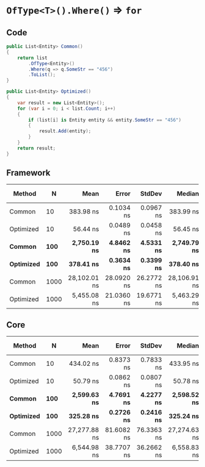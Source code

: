 # `OfType<T>().Where()` => `for`

## Code
```csharp
public List<Entity> Common()
{
    return list
        .OfType<Entity>()
        .Where(q => q.SomeStr == "456")
        .ToList();
}

public List<Entity> Optimized()
{
    var result = new List<Entity>();
    for (var i = 0; i < list.Count; i++)
    {
        if (list[i] is Entity entity && entity.SomeStr == "456")
        {
            result.Add(entity);
        }
    }
    return result;
}
```

## Framework
|    Method |    N |         Mean |      Error |     StdDev |       Median |  Gen 0 | Gen 1 | Gen 2 | Allocated |
|---------- |----- |-------------:|-----------:|-----------:|-------------:|-------:|------:|------:|----------:|
|    Common |   10 |    383.98 ns |  0.1034 ns |  0.0967 ns |    383.99 ns | 0.0405 |     - |     - |     192 B |
| Optimized |   10 |     56.44 ns |  0.0489 ns |  0.0458 ns |     56.45 ns | 0.0085 |     - |     - |      40 B |
|    **Common** |  **100** |  **2,750.19 ns** |  **4.8462 ns** |  **4.5331 ns** |  **2,749.79 ns** | **0.0381** |     **-** |     **-** |     **192 B** |
| **Optimized** |  **100** |    **378.41 ns** |  **0.3634 ns** |  **0.3399 ns** |    **378.40 ns** | **0.0081** |     **-** |     **-** |      **40 B** |
|    Common | 1000 | 28,102.01 ns | 28.0920 ns | 26.2772 ns | 28,106.91 ns | 0.0305 |     - |     - |     248 B |
| Optimized | 1000 |  5,455.08 ns | 21.0360 ns | 19.6771 ns |  5,463.29 ns | 0.0153 |     - |     - |      96 B |

## Core
|    Method |    N |         Mean |      Error |     StdDev |       Median |  Gen 0 | Gen 1 | Gen 2 | Allocated |
|---------- |----- |-------------:|-----------:|-----------:|-------------:|-------:|------:|------:|----------:|
|    Common |   10 |    434.02 ns |  0.8373 ns |  0.7833 ns |    433.95 ns | 0.0405 |     - |     - |     192 B |
| Optimized |   10 |     50.79 ns |  0.0862 ns |  0.0807 ns |     50.78 ns | 0.0085 |     - |     - |      40 B |
|    **Common** |  **100** |  **2,599.63 ns** |  **4.7691 ns** |  **4.2277 ns** |  **2,598.52 ns** | **0.0381** |     **-** |     **-** |     **192 B** |
| **Optimized** |  **100** |    **325.28 ns** |  **0.2726 ns** |  **0.2416 ns** |    **325.24 ns** | **0.0081** |     **-** |     **-** |      **40 B** |
|    Common | 1000 | 27,277.88 ns | 81.6082 ns | 76.3363 ns | 27,274.63 ns | 0.0305 |     - |     - |     248 B |
| Optimized | 1000 |  6,544.98 ns | 38.7707 ns | 36.2662 ns |  6,558.83 ns | 0.0153 |     - |     - |      96 B |
